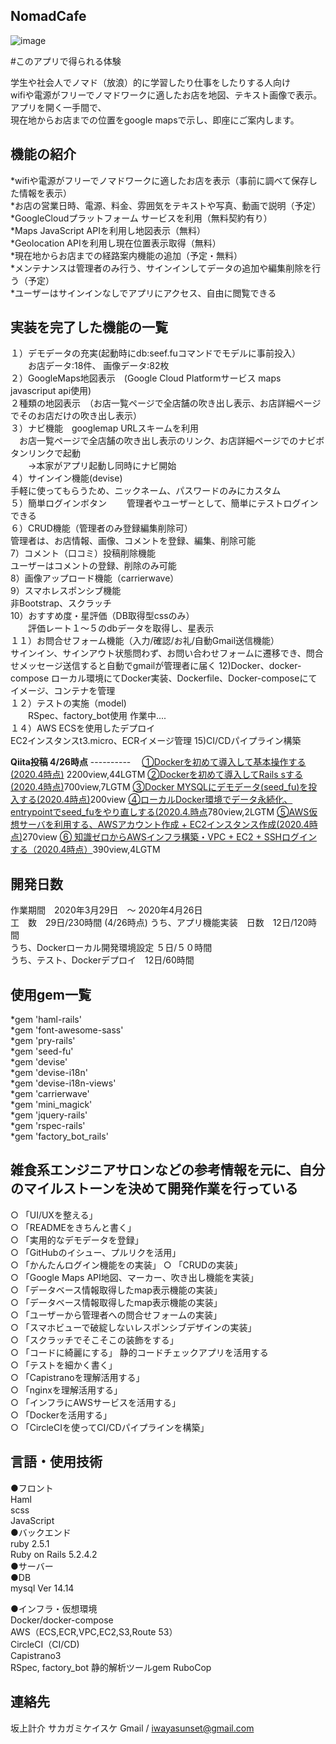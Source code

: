 **NomadCafe**
----------
![image](https://user-images.githubusercontent.com/60636597/78964593-b34ef200-7b35-11ea-8a23-d118cbeeef3a.png)

#このアプリで得られる体験

学生や社会人でノマド（放浪）的に学習したり仕事をしたりする人向け  
wifiや電源がフリーでノマドワークに適したお店を地図、テキスト画像で表示。  
アプリを開く一手間で、  
現在地からお店までの位置をgoogle mapsで示し、即座にご案内します。  

**機能の紹介**
----------
*wifiや電源がフリーでノマドワークに適したお店を表示（事前に調べて保存した情報を表示）  
*お店の営業日時、電源、料金、雰囲気をテキストや写真、動画で説明（予定）  
*GoogleCloudプラットフォーム サービスを利用（無料契約有り）  
*Maps JavaScript APIを利用し地図表示（無料）  
*Geolocation APIを利用し現在位置表示取得（無料）  
*現在地からお店までの経路案内機能の追加（予定・無料）  
*メンテナンスは管理者のみ行う、サインインしてデータの追加や編集削除を行う（予定）  
*ユーザーはサインインなしでアプリにアクセス、自由に閲覧できる  

**実装を完了した機能の一覧**
----------
１）デモデータの充実(起動時にdb:seef.fuコマンドでモデルに事前投入）
　　お店データ:18件、 画像データ:82枚  
２）GoogleMaps地図表示　(Google Cloud Platformサービス maps javascriput api使用)    
   ２種類の地図表示　（お店一覧ページで全店舗の吹き出し表示、お店詳細ページでそのお店だけの吹き出し表示）  
３）ナビ機能　googlemap URLスキームを利用  
  　お店一覧ページで全店舗の吹き出し表示のリンク、お店詳細ページでのナビボタンリンクで起動  
　　→本家がアプリ起動し同時にナビ開始  
４）サインイン機能(devise)  
   手軽に使ってもらうため、ニックネーム、パスワードのみにカスタム  
５）簡単ログインボタン
　　管理者やユーザーとして、簡単にテストログインできる  
６）CRUD機能（管理者のみ登録編集削除可）  
    管理者は、お店情報、画像、コメントを登録、編集、削除可能    
7）コメント（口コミ）投稿削除機能       
    ユーザーはコメントの登録、削除のみ可能  
8）画像アップロード機能（carrierwave）    
9）スマホレスポンシブ機能   
    非Bootstrap、スクラッチ  
10）おすすめ度・星評価（DB取得型cssのみ）  
　　評価レート１〜５のdbデータを取得し、星表示  
１１）お問合せフォーム機能（入力/確認/お礼/自動Gmail送信機能）   
   サインイン、サインアウト状態問わず、お問い合わせフォームに遷移でき、問合せメッセージ送信すると自動でgmailが管理者に届く
12)Docker、docker-compose
   ローカル環境にてDocker実装、Dockerfile、Docker-composeにてイメージ、コンテナを管理  
１２）テストの実施（model)  
　　RSpec、factory_bot使用
作業中....  
１４）AWS ECSを使用したデプロイ  
  EC2インスタンスt3.micro、ECRイメージ管理
15)CI/CDパイプライン構築  
 
**Qiita投稿 4/26時点**
----------　
[①Dockerを初めて導入して基本操作する (2020.4時点)](https://qiita.com/SakagamiKeisuke/items/4455631886b1c15a3b69) 2200view,44LGTM
[②Dockerを初めて導入してRails sする (2020.4時点)](https://qiita.com/SakagamiKeisuke/items/d64ee54c22378223659a)700view,7LGTM
[③Docker MYSQLにデモデータ(seed_fu)を投入する(2020.4時点)](https://qiita.com/SakagamiKeisuke/items/4ce1c4a4921abb57b896)200view
[④ローカルDocker環境でデータ永続化、entrypointでseed_fuをやり直しする(2020.4.時点](https://qiita.com/SakagamiKeisuke/items/8d3fc70a2939cd4bbe3e)780view,2LGTM
[⑤AWS仮想サーバを利用する、AWSアカウント作成 + EC2インスタンス作成(2020.4時点)](https://qiita.com/SakagamiKeisuke/items/9568754f318edd53e39d)270view
[⑥ 知識ゼロからAWSインフラ構築・VPC + EC2 + SSHログイン する（2020.4時点）](https://qiita.com/SakagamiKeisuke/items/cf8c026f243053829c0b)390view,4LGTM

**開発日数**
----------
作業期間　2020年3月29日　〜 2020年4月26日  
工　数　29日/230時間 (4/26時点)
うち、アプリ機能実装　日数　12日/120時間  
うち、Dockerローカル開発環境設定 ５日/５０時間  
うち、テスト、Dockerデプロイ　12日/60時間

**使用gem一覧**
------
*gem 'haml-rails'  
*gem 'font-awesome-sass'  
*gem 'pry-rails'  
*gem 'seed-fu'  
*gem 'devise'  
*gem 'devise-i18n'  
*gem 'devise-i18n-views'  
*gem 'carrierwave'  
*gem 'mini_magick'  
*gem 'jquery-rails'  
*gem 'rspec-rails'  
*gem 'factory_bot_rails'  

**雑食系エンジニアサロンなどの参考情報を元に、自分のマイルストーンを決めて開発作業を行っている**
------------------------------
○ 「UI/UXを整える」  
○ 「READMEをきちんと書く」  
○ 「実用的なデモデータを登録」  
○ 「GitHubのイシュー、プルリクを活用」  
○ 「かんたんログイン機能をの実装」 
○ 「CRUDの実装」  
○ 「Google Maps API地図、マーカー、吹き出し機能を実装」     
○ 「データベース情報取得したmap表示機能の実装」  
○ 「データベース情報取得したmap表示機能の実装」  
○ 「ユーザーから管理者への問合せフォームの実装」  
○ 「スマホビューで破綻しないレスポンシブデザインの実装」   
○ 「スクラッチでそこそこの装飾をする」  
○ 「コードに綺麗にする」 静的コードチェックアプリを活用する  
○ 「テストを細かく書く」  
○ 「Capistranoを理解活用する」  
○ 「nginxを理解活用する」  
○ 「インフラにAWSサービスを活用する」   
○ 「Dockerを活用する」    
○ 「CircleCIを使ってCI/CDパイプラインを構築」    

**言語・使用技術**
----------
●フロント  
Haml  
scss  
JavaScript    
●バックエンド  
ruby 2.5.1  
Ruby on Rails 5.2.4.2  
●サーバー    
●DB  
mysql  Ver 14.14  

●インフラ・仮想環境  
Docker/docker-compose  
AWS（ECS,ECR,VPC,EC2,S3,Route 53）  
CircleCI（CI/CD)  
Capistrano3  
RSpec, factory_bot 
静的解析ツールgem RuboCop  

**連絡先**
----------
坂上計介 サカガミケイスケ
Gmail /  iwayasunset@gmail.com

